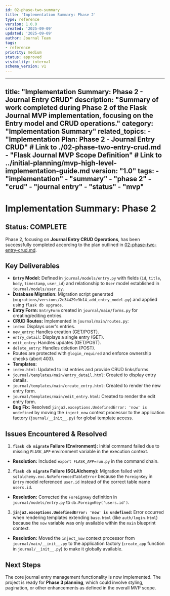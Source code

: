 ```yaml
---
id: 02-phase-two-summary
title: 'Implementation Summary: Phase 2'
type: reference
version: 1.0.0
created: '2025-09-09'
updated: '2025-09-09'
author: Journal Team
tags:
- reference
priority: medium
status: approved
visibility: internal
schema_version: v1
---
```


***

title: "Implementation Summary: Phase 2 - Journal Entry CRUD"
description: "Summary of work completed during Phase 2 of the Flask Journal MVP implementation, focusing on the Entry model and CRUD operations."
category: "Implementation Summary"
related\_topics:
\- "Implementation Plan: Phase 2 - Journal Entry CRUD" # Link to ./02-phase-two-entry-crud.md
\- "Flask Journal MVP Scope Definition" # Link to ../initial-planning/mvp-high-level-implementation-guide.md
version: "1.0"
tags:
\- "implementation"
\- "summary"
\- "phase 2"
\- "crud"
\- "journal entry"
\- "status"
\- "mvp"
--------

# Implementation Summary: Phase 2

## Status: COMPLETE

Phase 2, focusing on **Journal Entry CRUD Operations**, has been successfully completed according to the plan outlined in [02-phase-two-entry-crud.md](implementation/02-phase-two-entry-crud.md).

## Key Deliverables

- **`Entry` Model:** Defined in `journal/models/entry.py` with fields (`id`, `title`, `body`, `timestamp`, `user_id`) and relationship to `User` model established in `journal/models/user.py`.
- **Database Migration:** Migration script generated (`migrations/versions/2c34429e3b14_add_entry_model.py`) and applied using `flask db upgrade`.
- **Entry Form:** `EntryForm` created in `journal/main/forms.py` for creating/editing entries.
- **CRUD Routes:** Implemented in `journal/main/routes.py`:
- `index`: Displays user's entries.
- `new_entry`: Handles creation (GET/POST).
- `entry_detail`: Displays a single entry (GET).
- `edit_entry`: Handles updates (GET/POST).
- `delete_entry`: Handles deletion (POST).
- Routes are protected with `@login_required` and enforce ownership checks (abort 403).
- **Templates:**
- `index.html`: Updated to list entries and provide CRUD links/forms.
- `journal/templates/main/entry_detail.html`: Created to display entry details.
- `journal/templates/main/create_entry.html`: Created to render the new entry form.
- `journal/templates/main/edit_entry.html`: Created to render the edit entry form.
- **Bug Fix:** Resolved `jinja2.exceptions.UndefinedError: 'now' is undefined` by moving the `inject_now` context processor to the application factory (`journal/__init__.py`) for global template access.

## Issues Encountered & Resolved

1. **`flask db migrate` Failure (Environment):** Initial command failed due to missing `FLASK_APP` environment variable in the execution context.

- **Resolution:** Included `export FLASK_APP=run.py` in the command chain.

2. **`flask db migrate` Failure (SQLAlchemy):** Migration failed with `sqlalchemy.exc.NoReferencedTableError` because the `ForeignKey` in `Entry` model referenced `user.id` instead of the correct table name `users.id`.

- **Resolution:** Corrected the `ForeignKey` definition in `journal/models/entry.py` to `db.ForeignKey('users.id')`.

3. **`jinja2.exceptions.UndefinedError: 'now' is undefined`:** Error occurred when rendering templates extending `base.html` (like `auth/login.html`) because the `now` variable was only available within the `main` blueprint context.

- **Resolution:** Moved the `inject_now` context processor from `journal/main/__init__.py` to the application factory (`create_app` function in `journal/__init__.py`) to make it globally available.

## Next Steps

The core journal entry management functionality is now implemented. The project is ready for **Phase 3 planning**, which could involve styling, pagination, or other enhancements as defined in the overall MVP scope.
